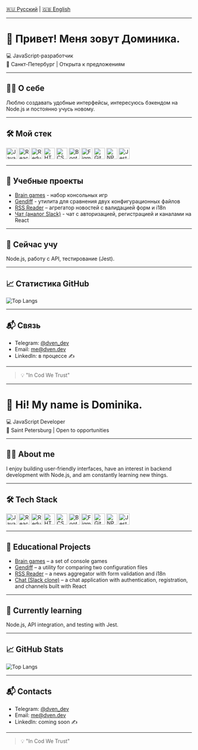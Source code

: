 [🇷🇺 Русский](#-привет-меня-зовут-доминика) | [🇬🇧 English](#-hi-my-name-is-dominika)

---

# 👋 Привет! Меня зовут Доминика.

💻 JavaScript-разработчик  
📍 Санкт-Петербург | Открыта к предложениям  

---

## 🧑‍💻 О себе
Люблю создавать удобные интерфейсы, интересуюсь бэкендом на Node.js и постоянно учусь новому.

---

## 🛠 Мой стек
<p>
  <p>
  <img src="https://cdn.jsdelivr.net/gh/devicons/devicon/icons/javascript/javascript-original.svg" height="30" alt="JavaScript" />
  <img src="https://cdn.jsdelivr.net/gh/devicons/devicon/icons/react/react-original.svg" height="30" alt="React" />
  <img src="https://cdn.jsdelivr.net/gh/devicons/devicon/icons/redux/redux-original.svg" height="30" alt="Redux" />
  <img src="https://cdn.jsdelivr.net/gh/devicons/devicon/icons/html5/html5-original.svg" height="30" alt="HTML5" />
  <img src="https://cdn.jsdelivr.net/gh/devicons/devicon/icons/css3/css3-original.svg" height="30" alt="CSS3" />
  <img src="https://cdn.jsdelivr.net/gh/devicons/devicon/icons/bootstrap/bootstrap-original.svg" height="30" alt="Bootstrap" />
  <img src="https://cdn.jsdelivr.net/gh/devicons/devicon/icons/figma/figma-original.svg" height="30" alt="Figma" />
  <img src="https://cdn.jsdelivr.net/gh/devicons/devicon/icons/git/git-original.svg" height="30" alt="Git" />
  <img src="https://cdn.jsdelivr.net/gh/devicons/devicon/icons/npm/npm-original-wordmark.svg" height="30" alt="NPM" />
  <img src="https://cdn.jsdelivr.net/gh/devicons/devicon/icons/jest/jest-plain.svg" height="30" alt="Jest" />
</p>

</p>

---

## 📌 Учебные проекты
- [Brain games](#) - набор консольных игр
- [Gendiff](#) - утилита для сравнения двух конфигурационных файлов
- [RSS Reader](#) – агрегатор новостей с валидацией форм и i18n
- [Чат (аналог Slack)](#) - чат с авторизацией, регистрацией и каналами на React 

---

## 🚀 Сейчас учу
Node.js, работу с API, тестирование (Jest).  

---

## 📈 Статистика GitHub
![Top Langs](https://github-readme-stats.vercel.app/api/top-langs/?username=dven-dev&layout=compact&theme=github_dark)

---

## 📬 Связь
- Telegram: [@dven_dev](https://t.me/dven_dev)  
- Email: me@dven.dev  
- LinkedIn: в процессе ✍️  

---

> 💡 "In Cod We Trust"

---

# 👋 Hi! My name is Dominika.

💻 JavaScript Developer  
📍 Saint Petersburg | Open to opportunities  

---

## 🧑‍💻 About me
I enjoy building user-friendly interfaces, have an interest in backend development with Node.js, and am constantly learning new things.

---

## 🛠 Tech Stack
<p>
  <p>
  <img src="https://cdn.jsdelivr.net/gh/devicons/devicon/icons/javascript/javascript-original.svg" height="30" alt="JavaScript" />
  <img src="https://cdn.jsdelivr.net/gh/devicons/devicon/icons/react/react-original.svg" height="30" alt="React" />
  <img src="https://cdn.jsdelivr.net/gh/devicons/devicon/icons/redux/redux-original.svg" height="30" alt="Redux" />
  <img src="https://cdn.jsdelivr.net/gh/devicons/devicon/icons/html5/html5-original.svg" height="30" alt="HTML5" />
  <img src="https://cdn.jsdelivr.net/gh/devicons/devicon/icons/css3/css3-original.svg" height="30" alt="CSS3" />
  <img src="https://cdn.jsdelivr.net/gh/devicons/devicon/icons/bootstrap/bootstrap-original.svg" height="30" alt="Bootstrap" />
  <img src="https://cdn.jsdelivr.net/gh/devicons/devicon/icons/figma/figma-original.svg" height="30" alt="Figma" />
  <img src="https://cdn.jsdelivr.net/gh/devicons/devicon/icons/git/git-original.svg" height="30" alt="Git" />
  <img src="https://cdn.jsdelivr.net/gh/devicons/devicon/icons/npm/npm-original-wordmark.svg" height="30" alt="NPM" />
  <img src="https://cdn.jsdelivr.net/gh/devicons/devicon/icons/jest/jest-plain.svg" height="30" alt="Jest" />
</p>

</p>

---

## 📌 Educational Projects
- [Brain games](#) – a set of console games  
- [Gendiff](#) – a utility for comparing two configuration files  
- [RSS Reader](#) – a news aggregator with form validation and i18n  
- [Chat (Slack clone)](#) – a chat application with authentication, registration, and channels built with React

---

## 🚀 Currently learning
Node.js, API integration, and testing with Jest.  

---

## 📈 GitHub Stats
![Top Langs](https://github-readme-stats.vercel.app/api/top-langs/?username=dven-dev&layout=compact&theme=github_dark)

---

## 📬 Contacts
- Telegram: [@dven_dev](https://t.me/dven_dev)  
- Email: me@dven.dev  
- LinkedIn: coming soon ✍️  

---

> 💡 "In Cod We Trust"
